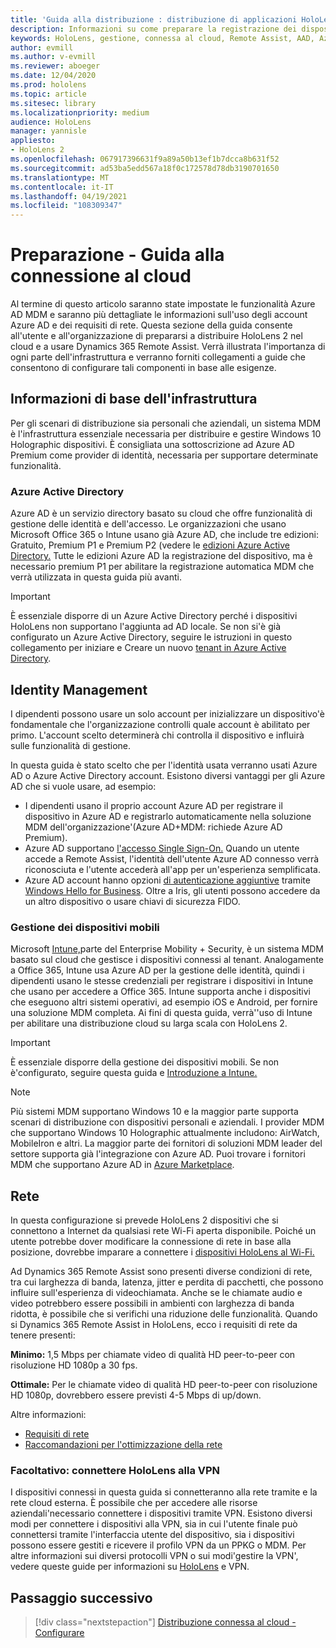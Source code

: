```yaml
---
title: 'Guida alla distribuzione : distribuzione di applicazioni HoloLens 2 cloud su larga scala con Remote Assist - Preparare'
description: Informazioni su come preparare la registrazione dei dispositivi HoloLens tramite una rete connessa al cloud usando Azure Active Directory e la gestione delle identità.
keywords: HoloLens, gestione, connessa al cloud, Remote Assist, AAD, Azure AD, MDM, gestione dei dispositivi mobili
author: evmill
ms.author: v-evmill
ms.reviewer: aboeger
ms.date: 12/04/2020
ms.prod: hololens
ms.topic: article
ms.sitesec: library
ms.localizationpriority: medium
audience: HoloLens
manager: yannisle
appliesto:
- HoloLens 2
ms.openlocfilehash: 067917396631f9a89a50b13ef1b7dcca8b631f52
ms.sourcegitcommit: ad53ba5edd567a18f0c172578d78db3190701650
ms.translationtype: MT
ms.contentlocale: it-IT
ms.lasthandoff: 04/19/2021
ms.locfileid: "108309347"
---
```

# <a name="prepare---cloud-connected-guide"></a>Preparazione - Guida alla connessione al cloud

Al termine di questo articolo saranno state impostate le funzionalità Azure AD MDM e saranno più dettagliate le informazioni sull'uso degli account Azure AD e dei requisiti di rete. Questa sezione della guida consente all'utente e all'organizzazione di prepararsi a distribuire HoloLens 2 nel cloud e a usare Dynamics 365 Remote Assist. Verrà illustrata l'importanza di ogni parte dell'infrastruttura e verranno forniti collegamenti a guide che consentono di configurare tali componenti in base alle esigenze.

## <a name="infrastructure-essentials"></a>Informazioni di base dell'infrastruttura

Per gli scenari di distribuzione sia personali che aziendali, un sistema MDM è l'infrastruttura essenziale necessaria per distribuire e gestire Windows 10 Holographic dispositivi. È consigliata una sottoscrizione ad Azure AD Premium come provider di identità, necessaria per supportare determinate funzionalità.

### <a name="azure-active-directory"></a>Azure Active Directory

Azure AD è un servizio directory basato su cloud che offre funzionalità di gestione delle identità e dell'accesso. Le organizzazioni che usano Microsoft Office 365 o Intune usano già Azure AD, che include tre edizioni: Gratuito, Premium P1 e Premium P2 (vedere le [edizioni Azure Active Directory.](https://azure.microsoft.com/documentation/articles/active-directory-editions) Tutte le edizioni Azure AD la registrazione del dispositivo, ma è necessario premium P1 per abilitare la registrazione automatica MDM che verrà utilizzata in questa guida più avanti.

> [!IMPORTANT]
> È essenziale disporre di un Azure Active Directory perché i dispositivi HoloLens non supportano l'aggiunta ad AD locale. Se non si&#39;è già configurato un Azure Active Directory, seguire le istruzioni in questo collegamento per iniziare e Creare un nuovo [tenant in Azure Active Directory](https://docs.microsoft.com/azure/active-directory/fundamentals/active-directory-access-create-new-tenant).

## <a name="identity-management"></a>Identity Management

I dipendenti possono usare un solo account per inizializzare un dispositivo&#39;è fondamentale che l'organizzazione controlli quale account è abilitato per primo. L'account scelto determinerà chi controlla il dispositivo e influirà sulle funzionalità di gestione.

In questa guida è stato [](https://docs.microsoft.com/hololens/hololens-identity) scelto che per l'identità usata verranno usati Azure AD o Azure Active Directory account. Esistono diversi vantaggi per gli Azure AD che si vuole usare, ad esempio:

- I dipendenti usano il proprio account Azure AD per registrare il dispositivo in Azure AD e registrarlo automaticamente nella soluzione MDM dell'organizzazione&#39;(Azure AD+MDM: richiede Azure AD Premium).
- Azure AD supportano [l'accesso Single Sign-On.](https://docs.microsoft.com/azure/active-directory/manage-apps/what-is-single-sign-on) Quando un utente accede a Remote Assist, l'identità dell'utente Azure AD connesso verrà riconosciuta e l'utente accederà all'app per un'esperienza semplificata.
- Azure AD account hanno opzioni [di autenticazione aggiuntive](https://docs.microsoft.com/hololens/hololens-identity) tramite [Windows Hello for Business](https://docs.microsoft.com/windows/security/identity-protection/hello-for-business/hello-identity-verification). Oltre a Iris, gli utenti possono accedere da un altro dispositivo o usare chiavi di sicurezza FIDO.

### <a name="mobile-device-management"></a>Gestione dei dispositivi mobili

Microsoft [Intune,](https://docs.microsoft.com/mem/intune/fundamentals/what-is-intune)parte del Enterprise Mobility + Security, è un sistema MDM basato sul cloud che gestisce i dispositivi connessi al tenant. Analogamente a Office 365, Intune usa Azure AD per la gestione delle identità, quindi i dipendenti usano le stesse credenziali per registrare i dispositivi in Intune che usano per accedere a Office 365. Intune supporta anche i dispositivi che eseguono altri sistemi operativi, ad esempio iOS e Android, per fornire una soluzione MDM completa. Ai fini di questa guida, verrà&#39;'uso di Intune per abilitare una distribuzione cloud su larga scala con HoloLens 2.

> [!IMPORTANT]
> È essenziale disporre della gestione dei dispositivi mobili. Se non è&#39;configurato, seguire questa guida e [Introduzione a Intune.](https://docs.microsoft.com/mem/intune/fundamentals/free-trial-sign-up)

> [!NOTE]
> Più sistemi MDM supportano Windows 10 e la maggior parte supporta scenari di distribuzione con dispositivi personali e aziendali. I provider MDM che supportano Windows 10 Holographic attualmente includono: AirWatch, MobileIron e altri. La maggior parte dei fornitori di soluzioni MDM leader del settore supporta già l'integrazione con Azure AD. Puoi trovare i fornitori MDM che supportano Azure AD in [Azure Marketplace](https://azure.microsoft.com/marketplace/).

## <a name="network"></a>Rete

In questa configurazione si prevede HoloLens 2 dispositivi che si connettono a Internet da qualsiasi rete Wi-Fi aperta disponibile. Poiché un utente potrebbe dover modificare la connessione di rete in base alla posizione, dovrebbe imparare a connettere i [dispositivi HoloLens al Wi-Fi.](https://docs.microsoft.com/hololens/hololens-network)

Ad Dynamics 365 Remote Assist sono presenti diverse condizioni di rete, tra cui larghezza di banda, latenza, jitter e perdita di pacchetti, che possono influire sull'esperienza di videochiamata. Anche se le chiamate audio e video potrebbero essere possibili in ambienti con larghezza di banda ridotta, è possibile che si verifichi una riduzione delle funzionalità. Quando si Dynamics 365 Remote Assist in HoloLens, ecco i requisiti di rete da tenere presenti:

**Minimo:** 1,5 Mbps per chiamate video di qualità HD peer-to-peer con risoluzione HD 1080p a 30 fps.

**Ottimale:** Per le chiamate video di qualità HD peer-to-peer con risoluzione HD 1080p, dovrebbero essere previsti 4-5 Mbps di up/down.

Altre informazioni:

- [Requisiti di rete](https://docs.microsoft.com/dynamics365/mixed-reality/remote-assist/requirements#network-requirements)
- [Raccomandazioni per l'ottimizzazione della rete](https://docs.microsoft.com/dynamics365/mixed-reality/remote-assist/requirements#dynamics-365-remote-assist-hololens)

### <a name="optional-connect-your-hololens-to-vpn"></a>Facoltativo: connettere HoloLens alla VPN

I dispositivi connessi in questa guida si connetteranno alla rete tramite e la rete cloud esterna. È possibile che per accedere alle risorse aziendali&#39;necessario connettere i dispositivi tramite VPN. Esistono diversi modi per connettere i dispositivi alla VPN, sia in cui l'utente finale può connettersi tramite l'interfaccia utente del dispositivo, sia i dispositivi possono essere gestiti e ricevere il profilo VPN da un PPKG o MDM. Per altre informazioni sui diversi protocolli VPN o sui modi&#39;gestire la VPN&#39;, vedere queste guide per informazioni su [HoloLens](https://docs.microsoft.com/hololens/hololens-network#vpn) e VPN.

## <a name="next-step"></a>Passaggio successivo

> [!div class="nextstepaction"]
> [Distribuzione connessa al cloud - Configurare](hololens2-cloud-connected-configure.md)

